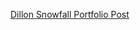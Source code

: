 [Dillon Snowfall Portfolio Post](https://hanried.github.io/earth_data_analytics_assignments/08_climate_coding_challenge_dillon_colorado_portfolio.html)

